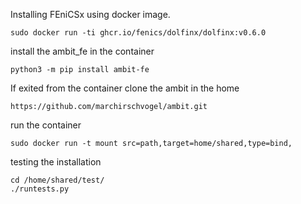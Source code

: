 Installing FEniCSx using docker image.
```
sudo docker run -ti ghcr.io/fenics/dolfinx/dolfinx:v0.6.0
```
install the ambit_fe in the container
```
python3 -m pip install ambit-fe
```
If exited from the container
clone the ambit in the home
```
https://github.com/marchirschvogel/ambit.git
```
run the container
```
sudo docker run -t mount src=path,target=home/shared,type=bind, 
```
testing the installation
```
cd /home/shared/test/
./runtests.py
```
